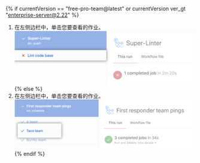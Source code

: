 {% if currentVersion == "free-pro-team@latest" or currentVersion ver_gt "enterprise-server@2.22" %}
1. 在左侧边栏中，单击您要查看的作业。 ![Lint 代码库作业](/assets/images/help/repository/superlinter-lint-code-base-job.png)
{% else %}
1. 在左侧边栏中，单击您要查看的作业。 ![选择工作流程作业](/assets/images/help/repository/workflow-job.png)
{% endif %}
